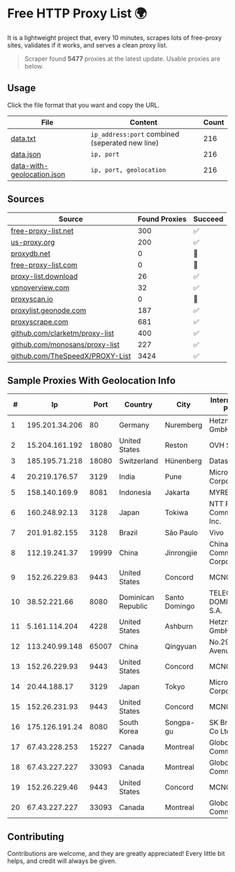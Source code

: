 
# Free HTTP Proxy List 🌍

It is a lightweight project that, every 10 minutes, scrapes lots of free-proxy sites, validates if it works, and serves a clean proxy list.


> Scraper found **5477** proxies at the latest update. Usable proxies are below.

## Usage

Click the file format that you want and copy the URL.


|File|Content|Count|
|----|-------|-----|
|[data.txt](https://raw.githubusercontent.com/themiralay/Proxy-List-World/master/data.txt)|`ip_address:port` combined (seperated new line)|216|
|[data.json](https://raw.githubusercontent.com/themiralay/Proxy-List-World/master/data.json)|`ip, port`|216|
|[data-with-geolocation.json](https://raw.githubusercontent.com/themiralay/Proxy-List-World/master/data-with-geolocation.json)|`ip, port, geolocation`|216|

## Sources

|Source|Found Proxies|Succeed|
|------|-------------|-------|
|[free-proxy-list.net](https://free-proxy-list.net)|300|✅|
|[us-proxy.org](https://www.us-proxy.org)|200|✅|
|[proxydb.net](http://proxydb.net)|0|🚫|
|[free-proxy-list.com](https://free-proxy-list.com/?page=&port=&type%5B%5D=http&type%5B%5D=https&up_time=0&search=Search)|0|🚫|
|[proxy-list.download](https://www.proxy-list.download/HTTP)|26|✅|
|[vpnoverview.com](https://vpnoverview.com/privacy/anonymous-browsing/free-proxy-servers)|32|✅|
|[proxyscan.io](https://www.proxyscan.io)|0|🚫|
|[proxylist.geonode.com](https://proxylist.geonode.com/api/proxy-list?limit=300&page=1&sort_by=lastChecked&sort_type=desc&protocols=http,https)|187|✅|
|[proxyscrape.com](https://api.proxyscrape.com/v2/?request=displayproxies&protocol=http&timeout=10000&country=all&ssl=all&anonymity=all)|681|✅|
|[github.com/clarketm/proxy-list](https://raw.githubusercontent.com/clarketm/proxy-list/master/proxy-list-raw.txt)|400|✅|
|[github.com/monosans/proxy-list](https://raw.githubusercontent.com/monosans/proxy-list/main/proxies/http.txt)|227|✅|
|[github.com/TheSpeedX/PROXY-List](https://raw.githubusercontent.com/TheSpeedX/PROXY-List/master/http.txt)|3424|✅|


## Sample Proxies With Geolocation Info

|#|Ip|Port|Country|City|Internet Service Provider|
|-|--|----|-------|----|-------------------------|
|1|195.201.34.206|80|Germany|Nuremberg|Hetzner Online GmbH|
|2|15.204.161.192|18080|United States|Reston|OVH SAS|
|3|185.195.71.218|18080|Switzerland|Hünenberg|Datasource AG|
|4|20.219.176.57|3129|India|Pune|Microsoft Corporation|
|5|158.140.169.9|8081|Indonesia|Jakarta|MYREPUBLIC|
|6|160.248.92.13|3128|Japan|Tokiwa|NTT PC Communications, Inc.|
|7|201.91.82.155|3128|Brazil|São Paulo|Vivo|
|8|112.19.241.37|19999|China|Jinrongjie|China Mobile Communications Corporation|
|9|152.26.229.83|9443|United States|Concord|MCNC|
|10|38.52.221.66|8080|Dominican Republic|Santo Domingo|TELECABLE DOMINICANO, S.A.|
|11|5.161.114.204|4228|United States|Ashburn|Hetzner Online GmbH|
|12|113.240.99.148|65007|China|Qingyuan|No.293, Wanbao Avenue|
|13|152.26.229.93|9443|United States|Concord|MCNC|
|14|20.44.188.17|3129|Japan|Tokyo|Microsoft Corporation|
|15|152.26.231.93|9443|United States|Concord|MCNC|
|16|175.126.191.24|8080|South Korea|Songpa-gu|SK Broadband Co Ltd|
|17|67.43.228.253|15227|Canada|Montreal|GloboTech Communications|
|18|67.43.227.227|33093|Canada|Montreal|GloboTech Communications|
|19|152.26.229.46|9443|United States|Concord|MCNC|
|20|67.43.227.227|33093|Canada|Montreal|GloboTech Communications|



## Contributing

Contributions are welcome, and they are greatly appreciated! Every
little bit helps, and credit will always be given.

